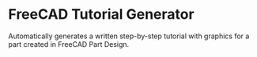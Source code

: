# FreeCAD Tutorial Generator

Automatically generates a written step-by-step tutorial with graphics for a part created in FreeCAD Part Design.

